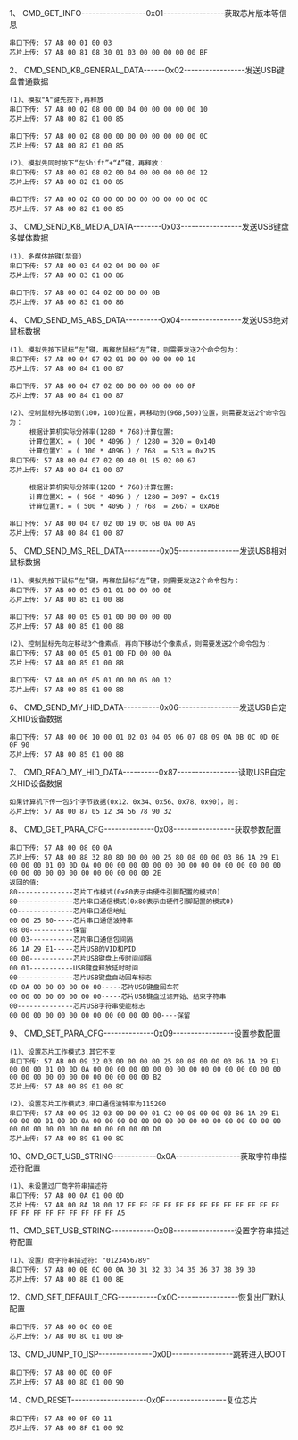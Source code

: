 1、 CMD_GET_INFO------------------0x01-----------------获取芯片版本等信息
    
    串口下传: 57 AB 00 01 00 03
    芯片上传: 57 AB 00 81 08 30 01 03 00 00 00 00 00 BF 

2、 CMD_SEND_KB_GENERAL_DATA------0x02-----------------发送USB键盘普通数据

    (1)、模拟"A"键先按下,再释放  
    串口下传: 57 AB 00 02 08 00 00 04 00 00 00 00 00 10
    芯片上传: 57 AB 00 82 01 00 85
  
    串口下传: 57 AB 00 02 08 00 00 00 00 00 00 00 00 0C
    芯片上传: 57 AB 00 82 01 00 85
        
    (2)、模拟先同时按下“左Shift”+“A”键，再释放：
    串口下传: 57 AB 00 02 08 02 00 04 00 00 00 00 00 12
    芯片上传: 57 AB 00 82 01 00 85    
    
    串口下传: 57 AB 00 02 08 00 00 00 00 00 00 00 00 0C
    芯片上传: 57 AB 00 82 01 00 85

3、 CMD_SEND_KB_MEDIA_DATA--------0x03-----------------发送USB键盘多媒体数据
    
    (1)、多媒体按键(禁音)
    串口下传: 57 AB 00 03 04 02 04 00 00 0F
    芯片上传: 57 AB 00 83 01 00 86  
    
    串口下传: 57 AB 00 03 04 02 00 00 00 0B
    芯片上传: 57 AB 00 83 01 00 86       

4、 CMD_SEND_MS_ABS_DATA----------0x04-----------------发送USB绝对鼠标数据
    
    (1)、模拟先按下鼠标“左”键，再释放鼠标“左”键，则需要发送2个命令包为：
    串口下传: 57 AB 00 04 07 02 01 00 00 00 00 00 10
    芯片上传: 57 AB 00 84 01 00 87

    串口下传: 57 AB 00 04 07 02 00 00 00 00 00 00 0F
    芯片上传: 57 AB 00 84 01 00 87

    (2)、控制鼠标先移动到(100，100)位置，再移动到(968,500)位置，则需要发送2个命令包为：
         根据计算机实际分辨率(1280 * 768)计算位置:
         计算位置X1 = ( 100 * 4096 ) / 1280 = 320 = 0x140
         计算位置Y1 = ( 100 * 4096 ) / 768  = 533 = 0x215   
    串口下传: 57 AB 00 04 07 02 00 40 01 15 02 00 67
    芯片上传: 57 AB 00 84 01 00 87
       
         根据计算机实际分辨率(1280 * 768)计算位置:
         计算位置X1 = ( 968 * 4096 ) / 1280 = 3097 = 0xC19
         计算位置Y1 = ( 500 * 4096 ) / 768  = 2667 = 0xA6B
            
    串口下传: 57 AB 00 04 07 02 00 19 0C 6B 0A 00 A9
    芯片上传: 57 AB 00 84 01 00 87
    
5、 CMD_SEND_MS_REL_DATA----------0x05-----------------发送USB相对鼠标数据
    
    (1)、模拟先按下鼠标“左”键，再释放鼠标“左”键，则需要发送2个命令包为：
    串口下传: 57 AB 00 05 05 01 01 00 00 00 0E
    芯片上传: 57 AB 00 85 01 00 88

    串口下传: 57 AB 00 05 05 01 00 00 00 00 0D
    芯片上传: 57 AB 00 85 01 00 88

    (2)、控制鼠标先向左移动3个像素点，再向下移动5个像素点，则需要发送2个命令包为：
    串口下传: 57 AB 00 05 05 01 00 FD 00 00 0A
    芯片上传: 57 AB 00 85 01 00 88  
     
    串口下传: 57 AB 00 05 05 01 00 00 05 00 12
    芯片上传: 57 AB 00 85 01 00 88  

6、 CMD_SEND_MY_HID_DATA----------0x06-----------------发送USB自定义HID设备数据
    
    串口下传: 57 AB 00 06 10 00 01 02 03 04 05 06 07 08 09 0A 0B 0C 0D 0E 0F 90
    芯片上传: 57 AB 00 85 01 00 88 

7、 CMD_READ_MY_HID_DATA----------0x87-----------------读取USB自定义HID设备数据
    
    如果计算机下传一包5个字节数据(0x12、0x34、0x56、0x78、0x90)，则：
    芯片上传: 57 AB 00 87 05 12 34 56 78 90 32 

8、 CMD_GET_PARA_CFG--------------0x08-----------------获取参数配置
    
    串口下传: 57 AB 00 08 00 0A
    芯片上传: 57 AB 00 88 32 80 80 00 00 00 25 80 08 00 00 03 86 1A 29 E1 00 00 00 01 00 0D 0A 00 00 00 00 00 00 00 00 00 00 00 00 00 00 00 00 00 00 00 00 00 00 00 00 00 00 00 00 2E  
    返回的值:
    80--------------芯片工作模式(0x80表示由硬件引脚配置的模式0)
    80--------------芯片串口通信模式(0x80表示由硬件引脚配置的模式0)
    00--------------芯片串口通信地址
    00 00 25 80-----芯片串口通信波特率
    08 00-----------保留
    00 03-----------芯片串口通信包间隔
    86 1A 29 E1-----芯片USB的VID和PID
    00 00-----------芯片USB键盘上传时间间隔
    00 01-----------USB键盘释放延时时间
    00--------------芯片USB键盘自动回车标志
    0D 0A 00 00 00 00 00 00-----芯片USB键盘回车符 
    00 00 00 00 00 00 00 00-----芯片USB键盘过滤开始、结束字符串
    00--------------芯片USB字符串使能标志
    00 00 00 00 00 00 00 00 00 00 00 00 00----保留
    
9、 CMD_SET_PARA_CFG--------------0x09-----------------设置参数配置
    
    (1)、设置芯片工作模式3,其它不变
    串口下传: 57 AB 00 09 32 03 00 00 00 00 25 80 08 00 00 03 86 1A 29 E1 00 00 00 01 00 0D 0A 00 00 00 00 00 00 00 00 00 00 00 00 00 00 00 00 00 00 00 00 00 00 00 00 00 00 00 00 B2
    芯片上传: 57 AB 00 89 01 00 8C
    
    (2)、设置芯片工作模式3,串口通信波特率为115200
    串口下传: 57 AB 00 09 32 03 00 00 00 01 C2 00 08 00 00 03 86 1A 29 E1 00 00 00 01 00 0D 0A 00 00 00 00 00 00 00 00 00 00 00 00 00 00 00 00 00 00 00 00 00 00 00 00 00 00 00 00 D0
    芯片上传: 57 AB 00 89 01 00 8C
    
10、CMD_GET_USB_STRING------------0x0A------------------获取字符串描述符配置
    
    (1)、未设置过厂商字符串描述符
    串口下传: 57 AB 00 0A 01 00 0D
    芯片上传: 57 AB 00 8A 18 00 17 FF FF FF FF FF FF FF FF FF FF FF FF FF FF FF FF FF FF FF FF FF FF A5 
    
    
11、CMD_SET_USB_STRING------------0x0B-----------------设置字符串描述符配置

    (1)、设置厂商字符串描述符: "0123456789"
    串口下传: 57 AB 00 0B 0C 00 0A 30 31 32 33 34 35 36 37 38 39 30 
    芯片上传: 57 AB 00 8B 01 00 8E 
    

12、CMD_SET_DEFAULT_CFG-----------0x0C-----------------恢复出厂默认配置
    
    串口下传: 57 AB 00 0C 00 0E
    芯片上传: 57 AB 00 8C 01 00 8F 
    
13、CMD_JUMP_TO_ISP---------------0x0D-----------------跳转进入BOOT
    
    串口下传: 57 AB 00 0D 00 0F
    芯片上传: 57 AB 00 8D 01 00 90  

14、CMD_RESET---------------------0x0F-----------------复位芯片
    
    串口下传: 57 AB 00 0F 00 11
    芯片上传: 57 AB 00 8F 01 00 92 




 